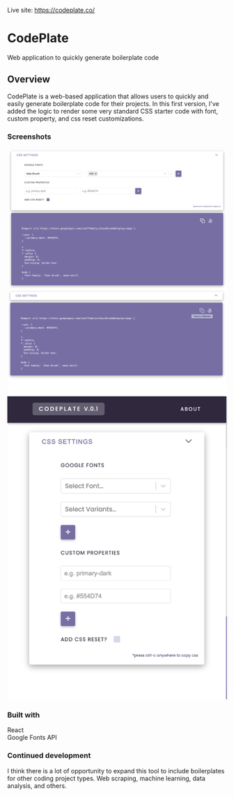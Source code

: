 Live site: https://codeplate.co/

# CodePlate

Web application to quickly generate boilerplate code

## Overview

CodePlate is a web-based application that allows users to quickly and easily generate boilerplate code for their projects. In this first version, I've added the logic to render some very standard CSS starter code with font, custom property, and css reset customizations.

### Screenshots

![](./screenshots/full-display-desktop.png)
![](./screenshots/collapsed-desktop.png)
![](./screenshots/mobile-display.png)

### Built with

React <br />
Google Fonts API

### Continued development

I think there is a lot of opportunity to expand this tool to include boilerplates for other coding project types. Web scraping, machine learning, data analysis, and others.
